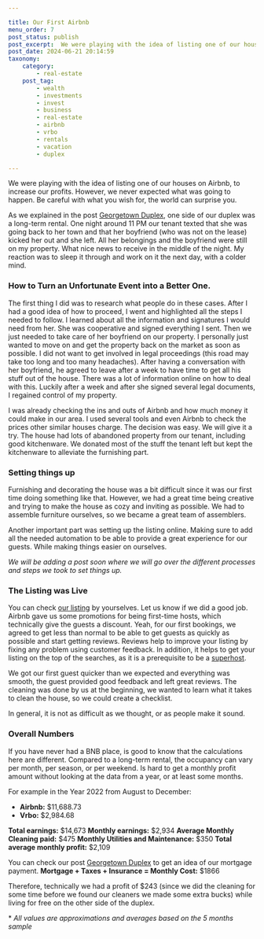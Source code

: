 ```yaml
---

title: Our First Airbnb
menu_order: 7
post_status: publish
post_excerpt:  We were playing with the idea of listing one of our houses on Airbnb, to increase our profits. However, we never expected what was going to happen. Be careful with what you wish for, the world can surprise you. 
post_date: 2024-06-21 20:14:59
taxonomy:
    category:
        - real-estate
    post_tag:
        - wealth
        - investments
        - invest
        - business
        - real-estate
        - airbnb
        - vrbo
        - rentals
        - vacation
        - duplex

---
```


We were playing with the idea of listing one of our houses on Airbnb, to increase our profits. However, we never expected what was going to happen. Be careful with what you wish for, the world can surprise you.

As we explained in the post [Georgetown Duplex](https://familyventurescafe.com/real-estate/georgetown-duplex), one side of our duplex was a long-term rental. One night around 11 PM our tenant texted that she was going back to her town and that her boyfriend (who was not on the lease) kicked her out and she left. All her belongings and the boyfriend were still on my property. What nice news to receive in the middle of the night. My reaction was to sleep it through and work on it the next day, with a colder mind.

### How to Turn an Unfortunate Event into a Better One.

The first thing I did was to research what people do in these cases. After I had a good idea of how to proceed, I went and highlighted all the steps I needed to follow. I learned about all the information and signatures I would need from her. She was cooperative and signed everything I sent. Then we just needed to take care of her boyfriend on our property. I personally just wanted to move on and get the property back on the market as soon as possible. I did not want to get involved in legal proceedings (this road may take too long and too many headaches). After having a conversation with her boyfriend, he agreed to leave after a week to have time to get all his stuff out of the house. There was a lot of information online on how to deal with this. Luckily after a week and after she signed several legal documents, I regained control of my property.

I was already checking the ins and outs of Airbnb and how much money it could make in our area. I used several tools and even Airbnb to check the prices other similar houses charge. The decision was easy. We will give it a try. The house had lots of abandoned property from our tenant, including good kitchenware. We donated most of the stuff the tenant left but kept the kitchenware to alleviate the furnishing part.

### Setting things up

Furnishing and decorating the house was a bit difficult since it was our first time doing something like that. However, we had a great time being creative and trying to make the house as cozy and inviting as possible. We had to assemble furniture ourselves, so we became a great team of assemblers.

Another important part was setting up the listing online. Making sure to add all the needed automation to be able to provide a great experience for our guests. While making things easier on ourselves.

*We will be adding a post soon where we will go over the different processes and steps we took to set things up.*

### The Listing was Live

You can check [our listing](https://www.airbnb.com/h/friendsandpoppies) by yourselves. Let us know if we did a good job. Airbnb gave us some promotions for being first-time hosts, which technically give the guests a discount. Yeah, for our first bookings, we agreed to get less than normal to be able to get guests as quickly as possible and start getting reviews. Reviews help to improve your listing by fixing any problem using customer feedback. In addition, it helps to get your listing on the top of the searches, as it is a prerequisite to be a [superhost](https://www.airbnb.com/help/article/829).

We got our first guest quicker than we expected and everything was smooth, the guest provided good feedback and left great reviews. The cleaning was done by us at the beginning, we wanted to learn what it takes to clean the house, so we could create a checklist.

In general, it is not as difficult as we thought, or as people make it sound.  

### Overall Numbers

If you have never had a BNB place, is good to know that the calculations here are different. Compared to a long-term rental, the occupancy can vary per month, per season, or per weekend. Is hard to get a monthly profit amount without looking at the data from a year, or at least some months.

For example in the Year 2022 from August to December:

* **Airbnb:** $11,688.73
* **Vrbo:** $2,984.68

**Total earnings:** $14,673
**Monthly earnings:** $2,934
**Average Monthly Cleaning paid:** $475
**Monthly Utilities and Maintenance:** $350
**Total average monthly profit:** $2,109

You can check our post [Georgetown Duplex](https://familyventurescafe.com/real-estate/georgetown-duplex) to get an idea of our mortgage payment.
**Mortgage + Taxes + Insurance = Monthly Cost:** $1866

Therefore, technically we had a profit of $243 (since we did the cleaning for some time before we found our cleaners we made some extra bucks) while living for free on the other side of the duplex.
 
\* *All values are approximations and averages based on the 5 months sample*

